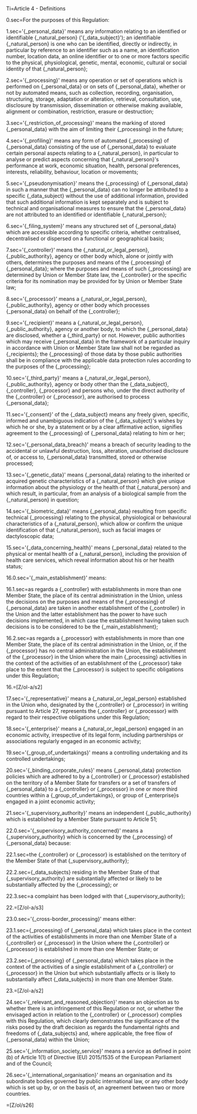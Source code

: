 Ti=Article 4 - Definitions

0.sec=For the purposes of this Regulation:

1.sec='{_personal_data}' means any information relating to an identified or identifiable {_natural_person} ('{_data_subject}'); an identifiable {_natural_person} is one who can be identified, directly or indirectly, in particular by reference to an identifier such as a name, an identification number, location data, an online identifier or to one or more factors specific to the physical, physiological, genetic, mental, economic, cultural or social identity of that {_natural_person};

2.sec='{_processing}' means any operation or set of operations which is performed on {_personal_data} or on sets of {_personal_data}, whether or not by automated means, such as collection, recording, organisation, structuring, storage, adaptation or alteration, retrieval, consultation, use, disclosure by transmission, dissemination or otherwise making available, alignment or combination, restriction, erasure or destruction;

3.sec='{_restriction_of_processing}' means the marking of stored {_personal_data} with the aim of limiting their {_processing} in the future;

4.sec='{_profiling}' means any form of automated {_processing} of {_personal_data} consisting of the use of {_personal_data} to evaluate certain personal aspects relating to a {_natural_person}, in particular to analyse or predict aspects concerning that {_natural_person}'s performance at work, economic situation, health, personal preferences, interests, reliability, behaviour, location or movements;

5.sec='{_pseudonymisation}' means the {_processing} of {_personal_data} in such a manner that the {_personal_data} can no longer be attributed to a specific {_data_subject} without the use of additional information, provided that such additional information is kept separately and is subject to technical and organisational measures to ensure that the {_personal_data} are not attributed to an identified or identifiable {_natural_person};

6.sec='{_filing_system}' means any structured set of {_personal_data} which are accessible according to specific criteria, whether centralised, decentralised or dispersed on a functional or geographical basis;

7.sec='{_controller}' means the {_natural_or_legal_person}, {_public_authority}, agency or other body which, alone or jointly with others, determines the purposes and means of the {_processing} of {_personal_data}; where the purposes and means of such {_processing} are determined by Union or Member State law, the {_controller} or the specific criteria for its nomination may be provided for by Union or Member State law;

8.sec='{_processor}' means a {_natural_or_legal_person}, {_public_authority}, agency or other body which processes {_personal_data} on behalf of the {_controller};

9.sec='{_recipient}' means a {_natural_or_legal_person}, {_public_authority}, agency or another body, to which the {_personal_data} are disclosed, whether a {_third_party} or not. However, public authorities which may receive {_personal_data} in the framework of a particular inquiry in accordance with Union or Member State law shall not be regarded as {_recipients}; the {_processing} of those data by those public authorities shall be in compliance with the applicable data protection rules according to the purposes of the {_processing};

10.sec='{_third_party}' means a {_natural_or_legal_person}, {_public_authority}, agency or body other than the {_data_subject}, {_controller}, {_processor} and persons who, under the direct authority of the {_controller} or {_processor}, are authorised to process {_personal_data};

11.sec='{_consent}' of the {_data_subject} means any freely given, specific, informed and unambiguous indication of the {_data_subject}'s wishes by which he or she, by a statement or by a clear affirmative action, signifies agreement to the {_processing} of {_personal_data} relating to him or her;

12.sec='{_personal_data_breach}' means a breach of security leading to the accidental or unlawful destruction, loss, alteration, unauthorised disclosure of, or access to, {_personal_data} transmitted, stored or otherwise processed;

13.sec='{_genetic_data}' means {_personal_data} relating to the inherited or acquired genetic characteristics of a {_natural_person} which give unique information about the physiology or the health of that {_natural_person} and which result, in particular, from an analysis of a biological sample from the {_natural_person} in question;

14.sec='{_biometric_data}' means {_personal_data} resulting from specific technical {_processing} relating to the physical, physiological or behavioural characteristics of a {_natural_person}, which allow or confirm the unique identification of that {_natural_person}, such as facial images or dactyloscopic data;

15.sec='{_data_concerning_health}' means {_personal_data} related to the physical or mental health of a {_natural_person}, including the provision of health care services, which reveal information about his or her health status;

16.0.sec='{_main_establishment}' means:

16.1.sec=as regards a {_controller} with establishments in more than one Member State, the place of its central administration in the Union, unless the decisions on the purposes and means of the {_processing} of {_personal_data} are taken in another establishment of the {_controller} in the Union and the latter establishment has the power to have such decisions implemented, in which case the establishment having taken such decisions is to be considered to be the {_main_establishment};

16.2.sec=as regards a {_processor} with establishments in more than one Member State, the place of its central administration in the Union, or, if the {_processor} has no central administration in the Union, the establishment of the {_processor} in the Union where the main {_processing} activities in the context of the activities of an establishment of the {_processor} take place to the extent that the {_processor} is subject to specific obligations under this Regulation;

16.=[Z/ol-a/s2]

17.sec='{_representative}' means a {_natural_or_legal_person} established in the Union who, designated by the {_controller} or {_processor} in writing pursuant to Article 27, represents the {_controller} or {_processor} with regard to their respective obligations under this Regulation;

18.sec='{_enterprise}' means a {_natural_or_legal_person} engaged in an economic activity, irrespective of its legal form, including partnerships or associations regularly engaged in an economic activity;

19.sec='{_group_of_undertakings}' means a controlling undertaking and its controlled undertakings;

20.sec='{_binding_corporate_rules}' means {_personal_data} protection policies which are adhered to by a {_controller} or {_processor} established on the territory of a Member State for transfers or a set of transfers of {_personal_data} to a {_controller} or {_processor} in one or more third countries within a {_group_of_undertakings}, or group of {_enterprise}s engaged in a joint economic activity;

21.sec='{_supervisory_authority}' means an independent {_public_authority} which is established by a Member State pursuant to Article 51;

22.0.sec='{_supervisory_authority_concerned}' means a {_supervisory_authority} which is concerned by the {_processing} of {_personal_data} because:

22.1.sec=the {_controller} or {_processor} is established on the territory of the Member State of that {_supervisory_authority};

22.2.sec={_data_subjects} residing in the Member State of that {_supervisory_authority} are substantially affected or likely to be substantially affected by the {_processing}; or

22.3.sec=a complaint has been lodged with that {_supervisory_authority};

22.=[Z/ol-a/s3]

23.0.sec='{_cross-border_processing}' means either:

23.1.sec={_processing} of {_personal_data} which takes place in the context of the activities of establishments in more than one Member State of a {_controller} or {_processor} in the Union where the {_controller} or {_processor} is established in more than one Member State; or

23.2.sec={_processing} of {_personal_data} which takes place in the context of the activities of a single establishment of a {_controller} or {_processor} in the Union but which substantially affects or is likely to substantially affect {_data_subjects} in more than one Member State.

23.=[Z/ol-a/s2]

24.sec='{_relevant_and_reasoned_objection}' means an objection as to whether there is an infringement of this Regulation or not, or whether the envisaged action in relation to the {_controller} or {_processor} complies with this Regulation, which clearly demonstrates the significance of the risks posed by the draft decision as regards the fundamental rights and freedoms of {_data_subjects} and, where applicable, the free flow of {_personal_data} within the Union;

25.sec='{_information_society_service}' means a service as defined in point (b) of Article 1(1) of Directive (EU) 2015/1535 of the European Parliament and of the Council;

26.sec='{_international_organisation}' means an organisation and its subordinate bodies governed by public international law, or any other body which is set up by, or on the basis of, an agreement between two or more countries.

=[Z/ol/s26]
